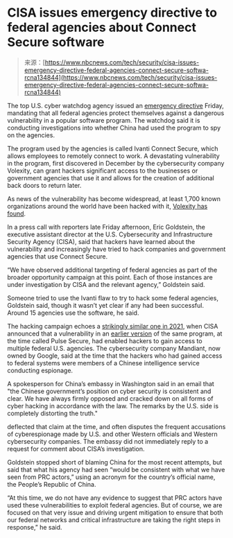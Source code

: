 <!--yml
category: 未分类
date: 2024-05-27 14:57:10
-->

# CISA issues emergency directive to federal agencies about Connect Secure software

> 来源：[https://www.nbcnews.com/tech/security/cisa-issues-emergency-directive-federal-agencies-connect-secure-softwa-rcna134844](https://www.nbcnews.com/tech/security/cisa-issues-emergency-directive-federal-agencies-connect-secure-softwa-rcna134844)

The top U.S. cyber watchdog agency issued an [emergency directive](https://www.cisa.gov/news-events/directives/ed-24-01-mitigate-ivanti-connect-secure-and-ivanti-policy-secure-vulnerabilities) Friday, mandating that all federal agencies protect themselves against a dangerous vulnerability in a popular software program. The watchdog said it is conducting investigations into whether China had used the program to spy on the agencies.

The program used by the agencies is called Ivanti Connect Secure, which allows employees to remotely connect to work. A devastating vulnerability in the program, first discovered in December by the cybersecurity company Volexity, can grant hackers significant access to the businesses or government agencies that use it and allows for the creation of additional back doors to return later.

As news of the vulnerability has become widespread, at least 1,700 known organizations around the world have been hacked with it, [Volexity has found](https://www.volexity.com/blog/2024/01/15/ivanti-connect-secure-vpn-exploitation-goes-global/).

In a press call with reporters late Friday afternoon, Eric Goldstein, the executive assistant director at the U.S. Cybersecurity and Infrastructure Security Agency (CISA), said that hackers have learned about the vulnerability and increasingly have tried to hack companies and government agencies that use Connect Secure.

“We have observed additional targeting of federal agencies as part of the broader opportunity campaign at this point. Each of those instances are under investigation by CISA and the relevant agency,” Goldstein said.

Someone tried to use the Ivanti flaw to try to hack some federal agencies, Goldstein said, though it wasn’t yet clear if any had been successful. Around 15 agencies use the software, he said.

The hacking campaign echoes a [strikingly similar one in 2021](https://www.nbcnews.com/tech/security/china-another-hack-us-cybersecurity-issues-mount-rcna744), when CISA announced that a vulnerability in an [earlier version](https://www.ivanti.com/company/press-releases/2020/ivanti-acquires-mobileiron-and-pulse-secure) of the same program, at the time called Pulse Secure, had enabled hackers to gain access to multiple federal U.S. agencies. The cybersecurity company Mandiant, now owned by Google, said at the time that the hackers who had gained access to federal systems were members of a Chinese intelligence service conducting espionage.

A spokesperson for China’s embassy in Washington said in an email that "the Chinese government’s position on cyber security is consistent and clear. We have always firmly opposed and cracked down on all forms of cyber hacking in accordance with the law. The remarks by the U.S. side is completely distorting the truth."

deflected that claim at the time, and often disputes the frequent accusations of cyberespionage made by U.S. and other Western officials and Western cybersecurity companies. The embassy did not immediately reply to a request for comment about CISA’s investigation.

Goldstein stopped short of blaming China for the most recent attempts, but said that what his agency had seen “would be consistent with what we have seen from PRC actors,” using an acronym for the country’s official name, the People’s Republic of China.

“At this time, we do not have any evidence to suggest that PRC actors have used these vulnerabilities to exploit federal agencies. But of course, we are focused on that very issue and driving urgent mitigation to ensure that both our federal networks and critical infrastructure are taking the right steps in response,” he said.